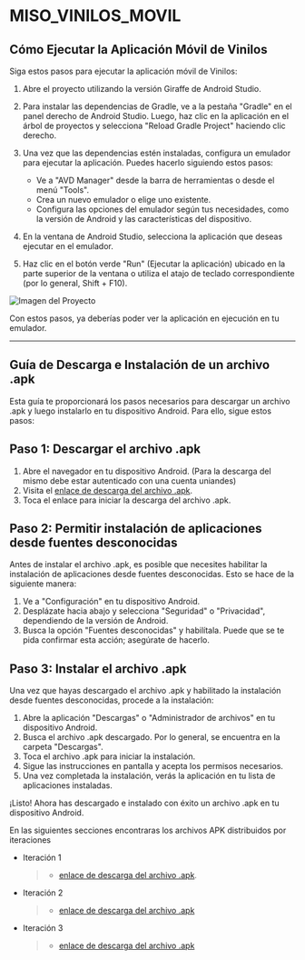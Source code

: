 # MISO_VINILOS_MOVIL

## Cómo Ejecutar la Aplicación Móvil de Vinilos

Siga estos pasos para ejecutar la aplicación móvil de Vinilos:

1. Abre el proyecto utilizando la versión Giraffe de Android Studio.
2. Para instalar las dependencias de Gradle, ve a la pestaña "Gradle" en el panel derecho de Android Studio. Luego, haz clic en la aplicación en el árbol de proyectos y selecciona "Reload Gradle Project" haciendo clic derecho.
3. Una vez que las dependencias estén instaladas, configura un emulador para ejecutar la aplicación. Puedes hacerlo siguiendo estos pasos:

    - Ve a "AVD Manager" desde la barra de herramientas o desde el menú "Tools".
    - Crea un nuevo emulador o elige uno existente.
    - Configura las opciones del emulador según tus necesidades, como la versión de Android y las características del dispositivo.
4. En la ventana de Android Studio, selecciona la aplicación que deseas ejecutar en el emulador.
5. Haz clic en el botón verde "Run" (Ejecutar la aplicación) ubicado en la parte superior de la ventana o utiliza el atajo de teclado correspondiente (por lo general, Shift + F10).

![Imagen del Proyecto](https://github.com/MISO-App-Moviles/MISO_VINILOS_MOVIL/assets/124009412/1e1c7416-d58d-4b77-8251-d455772bd5f2)

Con estos pasos, ya deberías poder ver la aplicación en ejecución en tu emulador.

---

## Guía de Descarga e Instalación de un archivo .apk

Esta guía te proporcionará los pasos necesarios para descargar un archivo .apk y luego instalarlo en tu dispositivo Android. Para ello, sigue estos pasos:

## Paso 1: Descargar el archivo .apk

1. Abre el navegador en tu dispositivo Android. (Para la descarga del mismo debe estar autenticado con una cuenta uniandes)
2. Visita el [enlace de descarga del archivo .apk](https://uniandes-my.sharepoint.com/:u:/g/personal/af_martinezc1_uniandes_edu_co/EVmqgp1EPQ5LgdGXg6o1PxEBJTZWxRzMgB0B41k8vQIebA?e=vgpgtd).
3. Toca el enlace para iniciar la descarga del archivo .apk.

## Paso 2: Permitir instalación de aplicaciones desde fuentes desconocidas

Antes de instalar el archivo .apk, es posible que necesites habilitar la instalación de aplicaciones desde fuentes desconocidas. Esto se hace de la siguiente manera:

1. Ve a "Configuración" en tu dispositivo Android.
2. Desplázate hacia abajo y selecciona "Seguridad" o "Privacidad", dependiendo de la versión de Android.
3. Busca la opción "Fuentes desconocidas" y habilítala. Puede que se te pida confirmar esta acción; asegúrate de hacerlo.

## Paso 3: Instalar el archivo .apk

Una vez que hayas descargado el archivo .apk y habilitado la instalación desde fuentes desconocidas, procede a la instalación:

1. Abre la aplicación "Descargas" o "Administrador de archivos" en tu dispositivo Android.
2. Busca el archivo .apk descargado. Por lo general, se encuentra en la carpeta "Descargas".
3. Toca el archivo .apk para iniciar la instalación.
4. Sigue las instrucciones en pantalla y acepta los permisos necesarios.
5. Una vez completada la instalación, verás la aplicación en tu lista de aplicaciones instaladas.

¡Listo! Ahora has descargado e instalado con éxito un archivo .apk en tu dispositivo Android.

En las siguientes secciones encontraras los archivos APK distribuidos por iteraciones

- Iteración 1
  > - [enlace de descarga del archivo .apk](https://uniandes-my.sharepoint.com/:u:/g/personal/af_martinezc1_uniandes_edu_co/EVmqgp1EPQ5LgdGXg6o1PxEBJTZWxRzMgB0B41k8vQIebA?e=vgpgtd).

- Iteración 2
  > - [enlace de descarga del archivo .apk](https://uniandes-my.sharepoint.com/:u:/g/personal/af_martinezc1_uniandes_edu_co/Eap4UrhoROFOlzV1WQIzeKsBbA0qMMzesKmNVKQSCguM_w?e=5oC3qg)
     
- Iteración 3
  > - [enlace de descarga del archivo .apk](https://uniandes-my.sharepoint.com/:u:/g/personal/af_martinezc1_uniandes_edu_co/EVFkzEKLSxZLr89qb3jPAvsBAYXVauZHrYSlK5x3WkyQ6g?e=DdhCWy)
  
